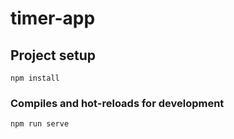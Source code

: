 # timer-app

## Project setup
```
npm install
```

### Compiles and hot-reloads for development
```
npm run serve
```




